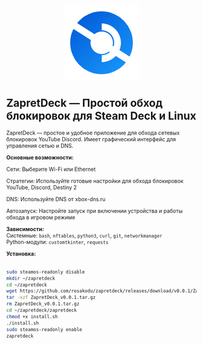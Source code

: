 <p align="center">
  <img src="https://raw.githubusercontent.com/rosakodu/zapretdeck/master/zapretdeck.png" alt="ZapretDeck" width="200"/>
</p>

# ZapretDeck — Простой обход блокировок для Steam Deck и Linux

ZapretDeck — простое и удобное приложение для обхода сетевых блокировок YouTube Discord. Имеет графический интерфейс для управления сетью и DNS.

**Основные возможности:**  

Сети: Выберите Wi-Fi или Ethernet  

Стратегии: Используйте готовые настройки для обхода блокировок YouTube, Discord, Destiny 2

DNS: Используйте DNS от xbox-dns.ru

Автозапуск: Настройте запуск при включении устройства и работы обхода в игровом режиме  


**Зависимости:**  
Системные: `bash`, `nftables`, `python3`, `curl`, `git`, `networkmanager`  
Python-модули: `customtkinter`, `requests`  

**Установка:**  
```bash

sudo steamos-readonly disable
mkdir ~/zapretdeck
cd ~/zapretdeck
wget https://github.com/rosakodu/zapretdeck/releases/download/v0.0.1/ZapretDeck_v0.0.1.tar.gz
tar -xzf ZapretDeck_v0.0.1.tar.gz
rm ZapretDeck_v0.0.1.tar.gz
cd ~/zapretdeck/zapretdeck
chmod +x install.sh
./install.sh
sudo steamos-readonly enable
zapretdeck
